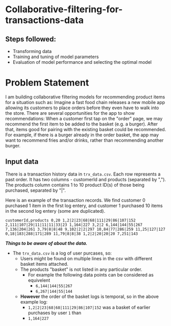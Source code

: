 # Collaborative-filtering-for-transactions-data

## Steps followed:
 * Transforming data
 * Training and tuning of model parameters
 * Evaluation of model performance and selecting the optimal model
 
 # Problem Statement

I am building collaborative filtering models for recommending product items for a situation such as: Imagine a fast food chain releases a new mobile app allowing its customers to place orders before they even have to walk into the store. There are several opportunities for the app to show recommendations: When a customer first tap on the "order" page, we may recommend the first item to be added to the basket (e.g. a burger). After that, items good for pairing with the existing basket could be recommended. For example, if there is a burger already in the order basket, the app may want to recommend fries and/or drinks, rather than recommending another burger.


## Input data
There is a transaction history data in `trx_data.csv`. Each row represents a past order. It has two columns - customerId and products (separated by ","). The products column contains 1 to 10 product ID(s) of those being purchased, separated by "|".

Here is an example of the transaction records. We find customer 0 purchased 1 item in the first log entery, and customer 1 purchased 10 items in the second log entery (some are duplicated).

`customerId,products
0,20
1,2|2|23|68|68|111|29|86|107|152
2,111|107|29|11|11|11|33|23
1,164|227
3,2|2
6,144|144|55|267
7,136|204|261
3,79|8|8|48
9,102|2|2|297
10,84|77|286|259
11,25|127|127
0,18|183|288|171|289
11,79|8|8|38
1,2|2|20|20|20
7,251|143
`

***Things to be aware of about the data.***
* The `trx_data.csv` is a log of user purcases, so:
    * Users might be found on multiple lines in the csv with different basket items attached.
    * The products "basket" is not listed in any particular order.
        * For example the following data points can be considered as equivelent
            * `6,144|144|55|267` 
            * `6,267|144|55|144`
    * **However** the order of the basket logs is temporal, so in the above example log:
        * `1,2|2|23|68|68|111|29|86|107|152` was a basket of earlier purchases by user `1` than
        * `1,164|227`
